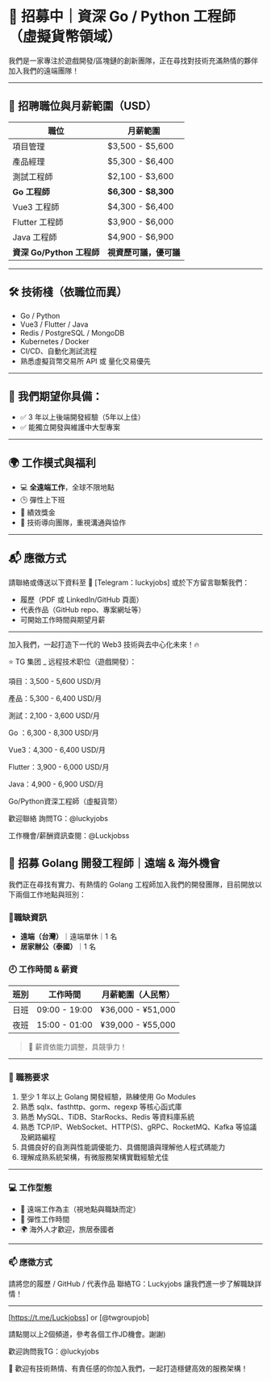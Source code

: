 
# 🚀 招募中｜資深 Go / Python 工程師（虛擬貨幣領域）

我們是一家專注於遊戲開發/區塊鏈的創新團隊，正在尋找對技術充滿熱情的夥伴加入我們的遠端團隊！

---

## 💼 招聘職位與月薪範圍（USD）

| 職位                          | 月薪範圍       |
|-------------------------------|----------------|
| 項目管理                      | $3,500 - $5,600 |
| 產品經理                      | $5,300 - $6,400 |
| 測試工程師                    | $2,100 - $3,600 |
| **Go 工程師**                | **$6,300 - $8,300** |
| Vue3 工程師                   | $4,300 - $6,400 |
| Flutter 工程師                | $3,900 - $6,000 |
| Java 工程師                   | $4,900 - $6,900 |
| **資深 Go/Python 工程師** | **視資歷可議，優可議** |

---

## 🛠 技術棧（依職位而異）

- Go / Python
- Vue3 / Flutter / Java
- Redis / PostgreSQL / MongoDB
- Kubernetes / Docker
- CI/CD、自動化測試流程
- 熟悉虛擬貨幣交易所 API 或 量化交易優先

---

## 🧩 我們期望你具備：

- ✅ 3 年以上後端開發經驗（5年以上佳）
- ✅ 能獨立開發與維護中大型專案

---

## 🌍 工作模式與福利

- 💻 **全遠端工作**，全球不限地點
- 🕒 彈性上下班
- 🎁 績效獎金
- 🤝 技術導向團隊，重視溝通與協作

---

## 📬 應徵方式

請聯絡或傳送以下資料至 📧 [Telegram：luckyjobs] 或於下方留言聯繫我們：

- 履歷（PDF 或 LinkedIn/GitHub 頁面）
- 代表作品（GitHub repo、專案網址等）
- 可開始工作時間與期望月薪

---

加入我們，一起打造下一代的 Web3 技術與去中心化未來！🔥





























⭐️ TG 集团 _ 远程技术职位（遊戲開發）：

項目：3,500 - 5,600 USD/月

產品：5,300 - 6,400 USD/月

測試：2,100 - 3,600 USD/月

Go ：6,300 - 8,300 USD/月

Vue3：4,300 - 6,400 USD/月

Flutter：3,900 - 6,000 USD/月

Java：4,900 - 6,900 USD/月

Go/Python資深工程師（虛擬貨幣）

歡迎聯絡 詢問TG：@luckyjobs

工作機會/薪酬資訊查閱：@​​​​​​Luckjobss




## 🚀 招募 Golang 開發工程師｜遠端 & 海外機會

我們正在尋找有實力、有熱情的 Golang 工程師加入我們的開發團隊，目前開放以下兩個工作地點與班別：

### 📍職缺資訊
- **遠端（台灣）**｜遠端單休｜1 名
- **居家辦公（泰國）**｜1 名

### 🕘 工作時間 & 薪資
| 班別 | 工作時間 | 月薪範圍（人民幣） |
|------|-----------|---------------------|
| 日班 | 09:00 - 19:00 | ¥36,000 - ¥51,000 |
| 夜班 | 15:00 - 01:00 | ¥39,000 - ¥55,000 |

> 💬 薪資依能力調整，具競爭力！

---

### 🎯 職務要求

1. 至少 1 年以上 Golang 開發經驗，熟練使用 Go Modules
2. 熟悉 sqlx、fasthttp、gorm、regexp 等核心函式庫
3. 熟悉 MySQL、TiDB、StarRocks、Redis 等資料庫系統
4. 熟悉 TCP/IP、WebSocket、HTTP(S)、gRPC、RocketMQ、Kafka 等協議及網路編程
5. 具備良好的自測與性能調優能力、具備閱讀與理解他人程式碼能力
6. 理解成熟系統架構，有微服務架構實戰經驗尤佳

---

### 💻 工作型態

- 💼 遠端工作為主（視地點與職缺而定）
- 🧘 彈性工作時間
- 🌍 海外人才歡迎，旅居泰國者

---

### 📫 應徵方式

請將您的履歷 / GitHub / 代表作品 
聯絡TG：Luckyjobs
讓我們進一步了解職缺詳情！

---
[https://t.me/Luckjobss] or [@twgroupjob] 

請點閱以上2個頻道，參考各個工作JD機會。謝謝)

歡迎詢問我TG：@luckyjobs

🙌 歡迎有技術熱情、有責任感的你加入我們，一起打造穩健高效的服務架構！
